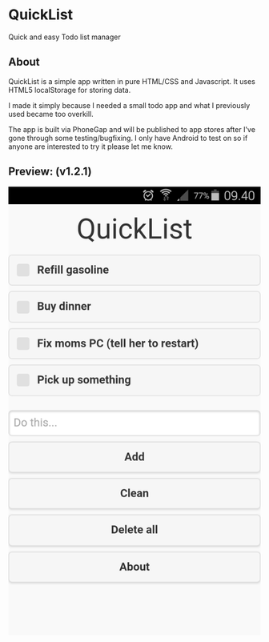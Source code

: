 QuickList
=====
Quick and easy Todo list manager



## About
QuickList is a simple app written in pure HTML/CSS and Javascript. It uses HTML5 localStorage for storing data.

I made it simply because I needed a small todo app and what I previously used became too overkill.

The app is built via PhoneGap and will be published to app stores after I've gone through some testing/bugfixing. I only have Android to test on so if anyone are interested to try it please let me know.



## Preview: (v1.2.1)
![Screenshot QuickList](screenshot_v1.2.1.png?raw=true "Screenshot QuickList")